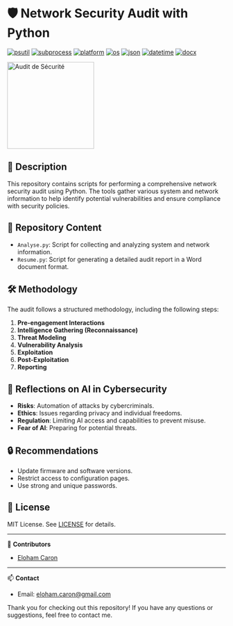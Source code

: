 # 🛡️ Network Security Audit with Python

[![psutil](https://img.shields.io/badge/psutil-0078D7?style=flat-square&logo=python&logoColor=white)](https://pypi.org/project/psutil/)
[![subprocess](https://img.shields.io/badge/subprocess-0F0F0F?style=flat-square&logo=python&logoColor=white)](https://docs.python.org/3/library/subprocess.html)
[![platform](https://img.shields.io/badge/platform-1679A7?style=flat-square&logo=python&logoColor=white)](https://docs.python.org/3/library/platform.html)
[![os](https://img.shields.io/badge/os-23A8D9?style=flat-square&logo=python&logoColor=white)](https://docs.python.org/3/library/os.html)
[![json](https://img.shields.io/badge/json-F05032?style=flat-square&logo=python&logoColor=white)](https://docs.python.org/3/library/json.html)
[![datetime](https://img.shields.io/badge/datetime-FFA500?style=flat-square&logo=python&logoColor=white)](https://docs.python.org/3/library/datetime.html)
[![docx](https://img.shields.io/badge/docx-6C757D?style=flat-square&logo=python&logoColor=white)](https://python-docx.readthedocs.io/en/latest/)

<img src="img/logo.img" alt="Audit de Sécurité" width="200" />

## 📝 Description

This repository contains scripts for performing a comprehensive network security audit using Python. The tools gather various system and network information to help identify potential vulnerabilities and ensure compliance with security policies.

## 📂 Repository Content

- `Analyse.py`: Script for collecting and analyzing system and network information.
- `Resume.py`: Script for generating a detailed audit report in a Word document format.

## 🛠️ Methodology

The audit follows a structured methodology, including the following steps:

1. **Pre-engagement Interactions**
2. **Intelligence Gathering (Reconnaissance)**
3. **Threat Modeling**
4. **Vulnerability Analysis**
5. **Exploitation**
6. **Post-Exploitation**
7. **Reporting**

## 🤔 Reflections on AI in Cybersecurity

- **Risks**: Automation of attacks by cybercriminals.
- **Ethics**: Issues regarding privacy and individual freedoms.
- **Regulation**: Limiting AI access and capabilities to prevent misuse.
- **Fear of AI**: Preparing for potential threats.

## 🔒 Recommendations

- Update firmware and software versions.
- Restrict access to configuration pages.
- Use strong and unique passwords.

## 📄 License

MIT License. See [LICENSE](LICENSE) for details.

---

👤 **Contributors**
- [Eloham Caron](https://github.com/caroneloham)

---

📫 **Contact**
- Email: [eloham.caron@gmail.com](mailto:eloham.caron@gmail.com)

Thank you for checking out this repository! If you have any questions or suggestions, feel free to contact me.

